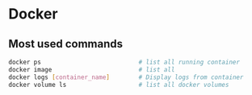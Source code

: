 # Docker

## Most used commands
```bash
docker ps                           # list all running container
docker image                        # list all 
docker logs [container_name]        # Display logs from container
docker volume ls                    # list all docker volumes
```